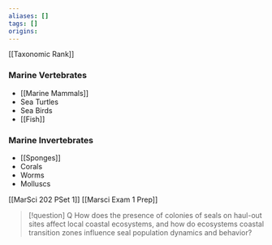 ```yaml
---
aliases: []
tags: []
origins: 
---
```

[[Taxonomic Rank]]

### Marine Vertebrates
- [[Marine Mammals]]
- Sea Turtles
- Sea Birds
- [[Fish]]
### Marine Invertebrates
- [[Sponges]]
- Corals
- Worms
- Molluscs

[[MarSci 202 PSet 1]]
[[Marsci Exam 1 Prep]]

> [!question] Q
> How does the presence of colonies of seals on haul-out sites affect local coastal ecosystems, and how do ecosystems coastal transition zones influence seal population dynamics and behavior?
